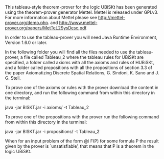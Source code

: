 
This tableau-style theorem-prover for the logic UBiSKt has been generated using the theorem-prover generator Mettel. Mettel is released under GPLv3. For more information about Mettel please see http://mettel-prover.org/demo.php. and http://www.mettel-prover.org/papers/MetTeL2SysDesc.pdf. 

In order to use the tableau-prover you will need Java Runtime Environment, Version 1.6.0 or later. 

In the following folder you will find all the files needed to use the tableau-prover, a file called Tableau_2 where the tableau rules for UBiSKt are specified, a folder called axioms with all the axioms and rules of HUBiSKt, and a folder called propositions with all the propositions of section 3.3 of the paper Axiomatizing Discrete Spatial Relations, G. Sindoni, K. Sano and J. G. Stell. 

To prove one of the axioms or rules with the prover download the content in one directory, and run the following command from within this directory in the terminal:

 java -jar BISKT.jar -i axioms/<problem> -t Tableau_2

To prove one of the propositions with the prover run the following command from within this directory in the terminal:
   
 java -jar BISKT.jar -i propositions/<problem> -t Tableau_2


When for an input problem of the form @i F(P) for some formula P the result given by the prover is `unsatisfiable’, that means that P is a theorem in the logic UBiSKt. 


